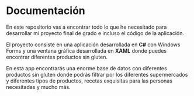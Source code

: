# Documentación
En este repositorio vas a encontrar todo lo que he necesitado para desarrollar mi proyecto final de grado e incluso el código de la aplicación.

El proyecto consiste en una aplicación desarrollada en **C#** con Windows Forms y una ventana gráfica desarrollada en **XAML** donde puedes encontrar diferentes productos sin gluten.

En esta app encontrarás una enorme base de datos con diferentes productos sin gluten donde podrás filtrar por los diferentes supermercados y diferentes tipos de productos, recetas exquisitas para las personas necesitadas y mucho más.